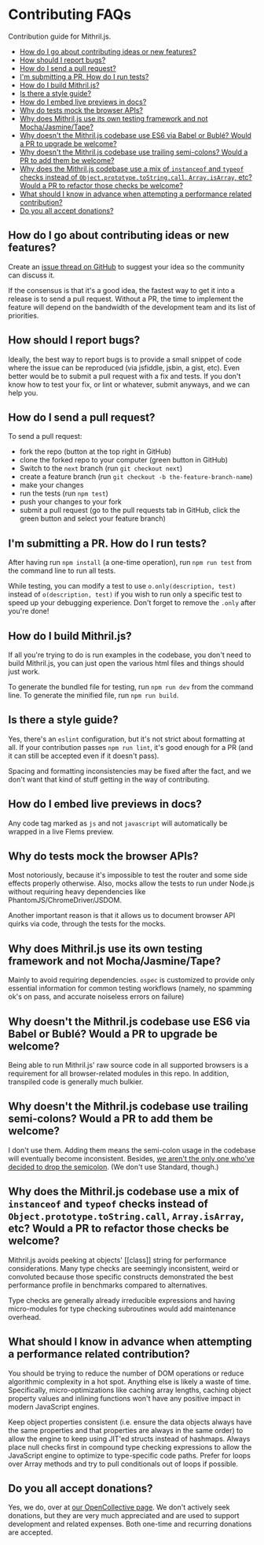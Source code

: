 <!--meta-description
Contribution guide for Mithril.js
-->
# Contributing FAQs

Contribution guide for Mithril.js.

- [How do I go about contributing ideas or new features?](#how-do-i-go-about-contributing-ideas-or-new-features?)
- [How should I report bugs?](#how-should-i-report-bugs?)
- [How do I send a pull request?](#how-do-i-send-a-pull-request?)
- [I'm submitting a PR. How do I run tests?](#i'm-submitting-a-pr-how-do-i-run-tests?)
- [How do I build Mithril.js?](#how-do-i-build-mithriljs?)
- [Is there a style guide?](#is-there-a-style-guide?)
- [How do I embed live previews in docs?](#how-do-i-embed-live-previews-in-docs?)
- [Why do tests mock the browser APIs?](#why-do-tests-mock-the-browser-apis?)
- [Why does Mithril.js use its own testing framework and not Mocha/Jasmine/Tape?](#why-does-mithriljs-use-its-own-testing-framework-and-not-mochajasminetape?)
- [Why doesn't the Mithril.js codebase use ES6 via Babel or Bublé? Would a PR to upgrade be welcome?](#why-doesn't-the-mithriljs-codebase-use-es6-via-babel-or-bublé?-would-a-pr-to-upgrade-be-welcome?)
- [Why doesn't the Mithril.js codebase use trailing semi-colons? Would a PR to add them be welcome?](#why-doesn't-the-mithriljs-codebase-use-trailing-semi-colons?-would-a-pr-to-add-them-be-welcome?)
- [Why does the Mithril.js codebase use a mix of `instanceof` and `typeof` checks instead of `Object.prototype.toString.call`, `Array.isArray`, etc? Would a PR to refactor those checks be welcome?](#why-does-the-mithriljs-codebase-use-a-mix-of-instanceof-and-typeof-checks-instead-of-objectprototypetostringcall,-arrayisarray,-etc?-would-a-pr-to-refactor-those-checks-be-welcome?)
- [What should I know in advance when attempting a performance related contribution?](#what-should-i-know-in-advance-when-attempting-a-performance-related-contribution?)
- [Do you all accept donations?](#do-you-all-accept-donations?)

## How do I go about contributing ideas or new features?

Create an [issue thread on GitHub](https://github.com/MithrilJS/mithril.js/issues/new) to suggest your idea so the community can discuss it.

If the consensus is that it's a good idea, the fastest way to get it into a release is to send a pull request. Without a PR, the time to implement the feature will depend on the bandwidth of the development team and its list of priorities.

## How should I report bugs?

Ideally, the best way to report bugs is to provide a small snippet of code where the issue can be reproduced (via jsfiddle, jsbin, a gist, etc). Even better would be to submit a pull request with a fix and tests. If you don't know how to test your fix, or lint or whatever, submit anyways, and we can help you.

## How do I send a pull request?

To send a pull request:

- fork the repo (button at the top right in GitHub)
- clone the forked repo to your computer (green button in GitHub)
- Switch to the `next` branch (run `git checkout next`)
- create a feature branch (run `git checkout -b the-feature-branch-name`)
- make your changes
- run the tests (run `npm test`)
- push your changes to your fork
- submit a pull request (go to the pull requests tab in GitHub, click the green button and select your feature branch)

## I'm submitting a PR. How do I run tests?

After having run `npm install` (a one-time operation), run `npm run test` from the command line to run all tests.

While testing, you can modify a test to use `o.only(description, test)` instead of `o(description, test)` if you wish to run only a specific test to speed up your debugging experience. Don't forget to remove the `.only` after you're done!

## How do I build Mithril.js?

If all you're trying to do is run examples in the codebase, you don't need to build Mithril.js, you can just open the various html files and things should just work.

To generate the bundled file for testing, run `npm run dev` from the command line. To generate the minified file, run `npm run build`.

## Is there a style guide?

Yes, there's an `eslint` configuration, but it's not strict about formatting at all. If your contribution passes `npm run lint`, it's good enough for a PR (and it can still be accepted even if it doesn't pass).

Spacing and formatting inconsistencies may be fixed after the fact, and we don't want that kind of stuff getting in the way of contributing.

## How do I embed live previews in docs?

Any code tag marked as `js` and not `javascript` will automatically be wrapped in a live Flems preview.

## Why do tests mock the browser APIs?

Most notoriously, because it's impossible to test the router and some side effects properly otherwise. Also, mocks allow the tests to run under Node.js without requiring heavy dependencies like PhantomJS/ChromeDriver/JSDOM.

Another important reason is that it allows us to document browser API quirks via code, through the tests for the mocks.

## Why does Mithril.js use its own testing framework and not Mocha/Jasmine/Tape?

Mainly to avoid requiring dependencies. `ospec` is customized to provide only essential information for common testing workflows (namely, no spamming ok's on pass, and accurate noiseless errors on failure)

## Why doesn't the Mithril.js codebase use ES6 via Babel or Bublé? Would a PR to upgrade be welcome?

Being able to run Mithril.js' raw source code in all supported browsers is a requirement for all browser-related modules in this repo. In addition, transpiled code is generally much bulkier.

## Why doesn't the Mithril.js codebase use trailing semi-colons? Would a PR to add them be welcome?

I don't use them. Adding them means the semi-colon usage in the codebase will eventually become inconsistent. Besides, [we aren't the only one who've decided to drop the semicolon](https://standardjs.com/#who-uses-javascript-standard-style). (We don't use Standard, though.)

## Why does the Mithril.js codebase use a mix of `instanceof` and `typeof` checks instead of `Object.prototype.toString.call`, `Array.isArray`, etc? Would a PR to refactor those checks be welcome?

Mithril.js avoids peeking at objects' [[class]] string for performance considerations. Many type checks are seemingly inconsistent, weird or convoluted because those specific constructs demonstrated the best performance profile in benchmarks compared to alternatives.

Type checks are generally already irreducible expressions and having micro-modules for type checking subroutines would add maintenance overhead.

## What should I know in advance when attempting a performance related contribution?

You should be trying to reduce the number of DOM operations or reduce algorithmic complexity in a hot spot. Anything else is likely a waste of time. Specifically, micro-optimizations like caching array lengths, caching object property values and inlining functions won't have any positive impact in modern JavaScript engines.

Keep object properties consistent (i.e. ensure the data objects always have the same properties and that properties are always in the same order) to allow the engine to keep using JIT'ed structs instead of hashmaps. Always place null checks first in compound type checking expressions to allow the JavaScript engine to optimize to type-specific code paths. Prefer for loops over Array methods and try to pull conditionals out of loops if possible.

## Do you all accept donations?

Yes, we do, over at [our OpenCollective page](https://opencollective.com/mithriljs). We don't actively seek donations, but they are very much appreciated and are used to support development and related expenses. Both one-time and recurring donations are accepted.
